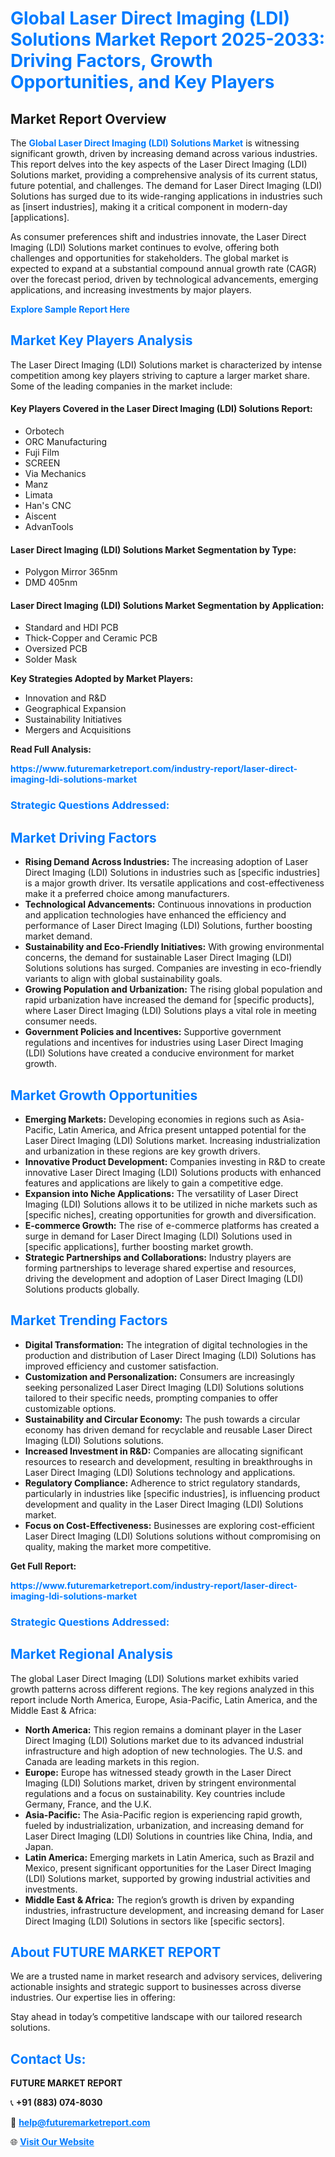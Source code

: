 <h1 style="color: #007BFF;">Global Laser Direct Imaging (LDI) Solutions Market Report 2025-2033: Driving Factors, Growth Opportunities, and Key Players</h1>

<section id="overview">
<h2>Market Report Overview</h2>
<p>The <a href="https://www.futuremarketreport.com/industry-report/laser-direct-imaging-ldi-solutions-market" style="color: #007BFF; text-decoration: none;"><strong>Global Laser Direct Imaging (LDI) Solutions Market</strong></a> is witnessing significant growth, driven by increasing demand across various industries. This report delves into the key aspects of the Laser Direct Imaging (LDI) Solutions market, providing a comprehensive analysis of its current status, future potential, and challenges. The demand for Laser Direct Imaging (LDI) Solutions has surged due to its wide-ranging applications in industries such as [insert industries], making it a critical component in modern-day [applications].</p>
<p>As consumer preferences shift and industries innovate, the Laser Direct Imaging (LDI) Solutions market continues to evolve, offering both challenges and opportunities for stakeholders. The global market is expected to expand at a substantial compound annual growth rate (CAGR) over the forecast period, driven by technological advancements, emerging applications, and increasing investments by major players.</p>
</section>

<section id="overview">
<p><a href="https://www.futuremarketreport.com/request-sample/reportId=46741" style="color: #007BFF; text-decoration: none;"><strong>Explore Sample Report Here</strong></a></p>
</section>

<section id="key-players">
<h2 style="color: #007BFF;">Market Key Players Analysis</h2>
<p>The Laser Direct Imaging (LDI) Solutions market is characterized by intense competition among key players striving to capture a larger market share. Some of the leading companies in the market include:</p>
<h4>Key Players Covered in the Laser Direct Imaging (LDI) Solutions Report:</h4>
<ul><li>Orbotech</li><li>ORC Manufacturing</li><li>Fuji Film</li><li>SCREEN</li><li>Via Mechanics</li><li>Manz</li><li>Limata</li><li>Han&#039;s CNC</li><li>Aiscent</li><li>AdvanTools</li></ul>
<h4>Laser Direct Imaging (LDI) Solutions Market Segmentation by Type:</h4>
<ul><li>Polygon Mirror 365nm</li><li>DMD 405nm</li></ul>

<h4>Laser Direct Imaging (LDI) Solutions Market Segmentation by Application:</h4>
<ul><li>Standard and HDI PCB</li><li>Thick-Copper and Ceramic PCB</li><li>Oversized PCB</li><li>Solder Mask</li></ul>
<p><strong>Key Strategies Adopted by Market Players:</strong></p>
<ul>
<li>Innovation and R&D</li>
<li>Geographical Expansion</li>
<li>Sustainability Initiatives</li>
<li>Mergers and Acquisitions</li>
</ul>
</section>

<section>
<p><strong>Read Full Analysis: </strong></p><a href="https://www.futuremarketreport.com/industry-report/laser-direct-imaging-ldi-solutions-market" style="color: #007BFF; text-decoration: none;"><strong>https://www.futuremarketreport.com/industry-report/laser-direct-imaging-ldi-solutions-market</strong></a>
<h3 style="color: #007BFF;">Strategic Questions Addressed:</h3>
</section>

<section id="driving-factors">
<h2 style="color: #007BFF;">Market Driving Factors</h2>
<ul>
<li><strong>Rising Demand Across Industries:</strong> The increasing adoption of Laser Direct Imaging (LDI) Solutions in industries such as [specific industries] is a major growth driver. Its versatile applications and cost-effectiveness make it a preferred choice among manufacturers.</li>
<li><strong>Technological Advancements:</strong> Continuous innovations in production and application technologies have enhanced the efficiency and performance of Laser Direct Imaging (LDI) Solutions, further boosting market demand.</li>
<li><strong>Sustainability and Eco-Friendly Initiatives:</strong> With growing environmental concerns, the demand for sustainable Laser Direct Imaging (LDI) Solutions solutions has surged. Companies are investing in eco-friendly variants to align with global sustainability goals.</li>
<li><strong>Growing Population and Urbanization:</strong> The rising global population and rapid urbanization have increased the demand for [specific products], where Laser Direct Imaging (LDI) Solutions plays a vital role in meeting consumer needs.</li>
<li><strong>Government Policies and Incentives:</strong> Supportive government regulations and incentives for industries using Laser Direct Imaging (LDI) Solutions have created a conducive environment for market growth.</li>
</ul>
</section>

<section id="growth-opportunities">
<h2 style="color: #007BFF;">Market Growth Opportunities</h2>
<ul>
<li><strong>Emerging Markets:</strong> Developing economies in regions such as Asia-Pacific, Latin America, and Africa present untapped potential for the Laser Direct Imaging (LDI) Solutions market. Increasing industrialization and urbanization in these regions are key growth drivers.</li>
<li><strong>Innovative Product Development:</strong> Companies investing in R&D to create innovative Laser Direct Imaging (LDI) Solutions products with enhanced features and applications are likely to gain a competitive edge.</li>
<li><strong>Expansion into Niche Applications:</strong> The versatility of Laser Direct Imaging (LDI) Solutions allows it to be utilized in niche markets such as [specific niches], creating opportunities for growth and diversification.</li>
<li><strong>E-commerce Growth:</strong> The rise of e-commerce platforms has created a surge in demand for Laser Direct Imaging (LDI) Solutions used in [specific applications], further boosting market growth.</li>
<li><strong>Strategic Partnerships and Collaborations:</strong> Industry players are forming partnerships to leverage shared expertise and resources, driving the development and adoption of Laser Direct Imaging (LDI) Solutions products globally.</li>
</ul>
</section>

<section id="trending-factors">
<h2 style="color: #007BFF;">Market Trending Factors</h2>
<ul>
<li><strong>Digital Transformation:</strong> The integration of digital technologies in the production and distribution of Laser Direct Imaging (LDI) Solutions has improved efficiency and customer satisfaction.</li>
<li><strong>Customization and Personalization:</strong> Consumers are increasingly seeking personalized Laser Direct Imaging (LDI) Solutions solutions tailored to their specific needs, prompting companies to offer customizable options.</li>
<li><strong>Sustainability and Circular Economy:</strong> The push towards a circular economy has driven demand for recyclable and reusable Laser Direct Imaging (LDI) Solutions solutions.</li>
<li><strong>Increased Investment in R&D:</strong> Companies are allocating significant resources to research and development, resulting in breakthroughs in Laser Direct Imaging (LDI) Solutions technology and applications.</li>
<li><strong>Regulatory Compliance:</strong> Adherence to strict regulatory standards, particularly in industries like [specific industries], is influencing product development and quality in the Laser Direct Imaging (LDI) Solutions market.</li>
<li><strong>Focus on Cost-Effectiveness:</strong> Businesses are exploring cost-efficient Laser Direct Imaging (LDI) Solutions solutions without compromising on quality, making the market more competitive.</li>
</ul>
</section>

<section>
<p><strong>Get Full Report: </strong></p><a href="https://www.futuremarketreport.com/industry-report/laser-direct-imaging-ldi-solutions-market" style="color: #007BFF; text-decoration: none;"><strong>https://www.futuremarketreport.com/industry-report/laser-direct-imaging-ldi-solutions-market</strong></a>
<h3 style="color: #007BFF;">Strategic Questions Addressed:</h3>
</section>


<section id="regional-analysis">
<h2 style="color: #007BFF;">Market Regional Analysis</h2>
<p>The global Laser Direct Imaging (LDI) Solutions market exhibits varied growth patterns across different regions. The key regions analyzed in this report include North America, Europe, Asia-Pacific, Latin America, and the Middle East & Africa:</p>
<ul>
<li><strong>North America:</strong> This region remains a dominant player in the Laser Direct Imaging (LDI) Solutions market due to its advanced industrial infrastructure and high adoption of new technologies. The U.S. and Canada are leading markets in this region.</li>
<li><strong>Europe:</strong> Europe has witnessed steady growth in the Laser Direct Imaging (LDI) Solutions market, driven by stringent environmental regulations and a focus on sustainability. Key countries include Germany, France, and the U.K.</li>
<li><strong>Asia-Pacific:</strong> The Asia-Pacific region is experiencing rapid growth, fueled by industrialization, urbanization, and increasing demand for Laser Direct Imaging (LDI) Solutions in countries like China, India, and Japan.</li>
<li><strong>Latin America:</strong> Emerging markets in Latin America, such as Brazil and Mexico, present significant opportunities for the Laser Direct Imaging (LDI) Solutions market, supported by growing industrial activities and investments.</li>
<li><strong>Middle East & Africa:</strong> The region’s growth is driven by expanding industries, infrastructure development, and increasing demand for Laser Direct Imaging (LDI) Solutions in sectors like [specific sectors].</li>
</ul>
</section>

<footer>
<h2 style="color: #007BFF;">About FUTURE MARKET REPORT</h2>
<p>We are a trusted name in market research and advisory services, delivering actionable insights and strategic support to businesses across diverse industries. Our expertise lies in offering:</p>

<p>Stay ahead in today’s competitive landscape with our tailored research solutions.</p>

<h2 style="color: #007BFF;">Contact Us:</h2>
<p><strong>FUTURE MARKET REPORT</strong></p>
<p>📞 <strong>+91 (883) 074-8030</strong></p>
<p>📧 <strong><a href="mailto:help@futuremarketreport.com" style="color: #007BFF;">help@futuremarketreport.com</a></strong></p>
<p>🌐 <strong><a href="https://www.futuremarketreport.com/" style="color: #007BFF;">Visit Our Website</a></strong></p>
</footer>
